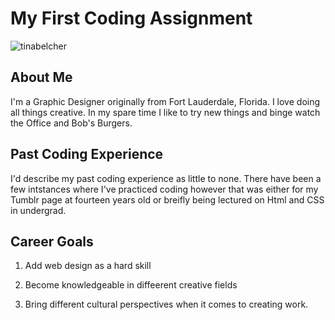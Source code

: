 # My First Coding Assignment #

![tinabelcher](../../tinabelcher.gif)

## About Me ##
I'm a Graphic Designer originally from Fort Lauderdale, Florida. I love doing all things creative. In my spare time I like to try new things and binge watch the Office and Bob's Burgers. 

## Past Coding Experience ##
I'd describe my past coding experience as little to none. There have been a few intstances where I've practiced coding however that was either for my Tumblr page at fourteen years old or breifly being lectured on Html and CSS in undergrad.

## Career Goals ##
1. Add web design as a hard skill

3. Become knowledgeable in diffeerent creative fields
4. Bring different cultural perspectives when it comes to creating work.